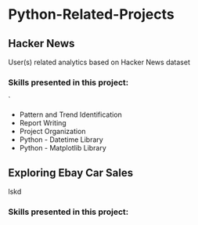 # Python-Related-Projects

## Hacker News
User(s) related analytics based on Hacker News dataset

### Skills presented in this project:
`
* Pattern and Trend Identification
* Report Writing
* Project Organization
* Python - Datetime Library
* Python - Matplotlib Library`
`
## Exploring Ebay Car Sales
lskd

### Skills presented in this project: 

